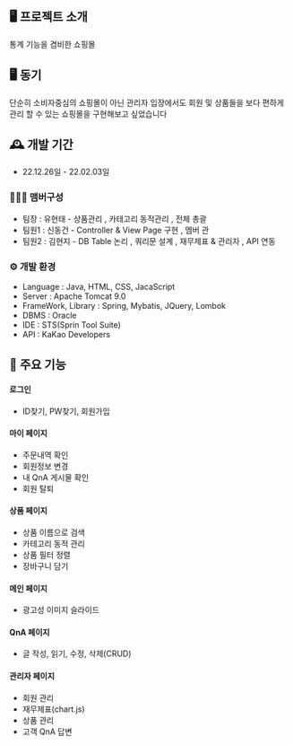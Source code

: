 
## 🖥️ 프로젝트 소개
통계 기능을 겸비한 쇼핑몰
## 🖥️ 동기
단순히 소비자중심의 쇼핑몰이 아닌 관리자 입장에서도 회원 및 상품들을 보다 편하게 관리 할 수 있는 쇼핑몰을 구현해보고 싶었습니다
<br>

## 🕰️ 개발 기간
* 22.12.26일 - 22.02.03일

### 🧑‍🤝‍🧑 맴버구성
 - 팀장  :  유현태 - 상품관리 , 카테고리 동적관리 , 전체 총괄
 - 팀원1 : 신동건 - Controller & View Page 구현 , 멤버 관
 - 팀원2 : 김현지 - DB Table 논리 , 쿼리문 설계 , 재무제표 & 관리자 , API 연동

### ⚙️ 개발 환경
- Language : Java, HTML, CSS, JacaScript
- Server : Apache Tomcat 9.0
- FrameWork, Library : Spring, Mybatis, JQuery, Lombok
- DBMS : Oracle
- IDE : STS(Sprin Tool Suite)
- API : KaKao Developers

## 📌 주요 기능
#### 로그인 
- ID찾기, PW찾기, 회원가입
#### 마이 페이지
- 주문내역 확인
- 회원정보 변경
- 내 QnA 게시물 확인
- 회원 탈퇴

#### 상품 페이지
- 상품 이름으로 검색
- 카테고리 동적 관리
- 상품 필터 정렬
- 장바구니 담기
#### 메인 페이지
- 광고성 이미지 슬라이드
#### QnA 페이지
- 글 작성, 읽기, 수정, 삭제(CRUD)
#### 관리자 페이지 
- 회원 관리
- 재무제표(chart.js)
- 상품 관리
- 고객 QnA 답변
